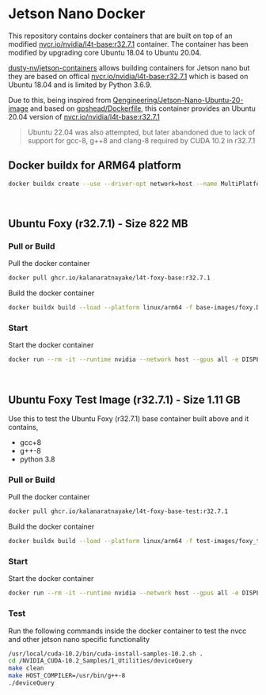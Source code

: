 # Jetson Nano Docker

This repository contains docker containers that are built on top of an modified [nvcr.io/nvidia/l4t-base:r32.7.1](https://catalog.ngc.nvidia.com/orgs/nvidia/containers/l4t-base/tags) container. The container has been modified by upgrading core Ubuntu 18.04 to Ubuntu 20.04. 

[dusty-nv/jetson-containers](https://github.com/dusty-nv/jetson-containers) allows building containers for Jetson nano but they are based on offical [nvcr.io/nvidia/l4t-base:r32.7.1](https://catalog.ngc.nvidia.com/orgs/nvidia/containers/l4t-base/tags) which is based on Ubuntu 18.04 and is limited by Python 3.6.9. 

Due to this, being inspired from [Qengineering/Jetson-Nano-Ubuntu-20-image](https://github.com/Qengineering/Jetson-Nano-Ubuntu-20-image) and based on [gpshead/Dockerfile](https://gist.github.com/gpshead/0c3a9e0a7b3e180d108b6f4aef59bc19), this container provides an Ubuntu 20.04 version of [nvcr.io/nvidia/l4t-base:r32.7.1](https://catalog.ngc.nvidia.com/orgs/nvidia/containers/l4t-base/tags)

> Ubuntu 22.04 was also attempted, but later abandoned due to lack of support for gcc-8, g++8 and clang-8 required by CUDA 10.2 in r32.7.1

## Docker buildx for ARM64 platform

```bash
docker buildx create --use --driver-opt network=host --name MultiPlatform --platform linux/arm64
```
<br>

## Ubuntu Foxy (r32.7.1) - Size 822 MB

### Pull or Build

Pull the docker container
```bash
docker pull ghcr.io/kalanaratnayake/l4t-foxy-base:r32.7.1
```

Build the docker container
```bash
docker buildx build --load --platform linux/arm64 -f base-images/foxy.Dockerfile -t l4t-foxy-base:r32.7.1 .
```

### Start

Start the docker container
```bash
docker run --rm -it --runtime nvidia --network host --gpus all -e DISPLAY ghcr.io/kalanaratnayake/l4t-foxy-base:r32.7.1 bash
```
<br>

## Ubuntu Foxy Test Image (r32.7.1) - Size 1.11 GB

Use this to test the Ubuntu Foxy (r32.7.1) base container built above and it contains,
- gcc+8
- g++-8
- python 3.8
 
### Pull or Build

Pull the docker container
```bash
docker pull ghcr.io/kalanaratnayake/l4t-foxy-base-test:r32.7.1
```

Build the docker container
```bash
docker buildx build --load --platform linux/arm64 -f test-images/foxy_test.Dockerfile -t l4t-foxy-base-test:r32.7.1 .
```

### Start

Start the docker container
```bash
docker run --rm -it --runtime nvidia --network host --gpus all -e DISPLAY ghcr.io/kalanaratnayake/l4t-foxy-base-test:r32.7.1 bash
```

### Test

Run the following commands inside the docker container to test the nvcc and other jetson nano specific functionality
```bash
/usr/local/cuda-10.2/bin/cuda-install-samples-10.2.sh .
cd /NVIDIA_CUDA-10.2_Samples/1_Utilities/deviceQuery
make clean
make HOST_COMPILER=/usr/bin/g++-8
./deviceQuery
```
<br>